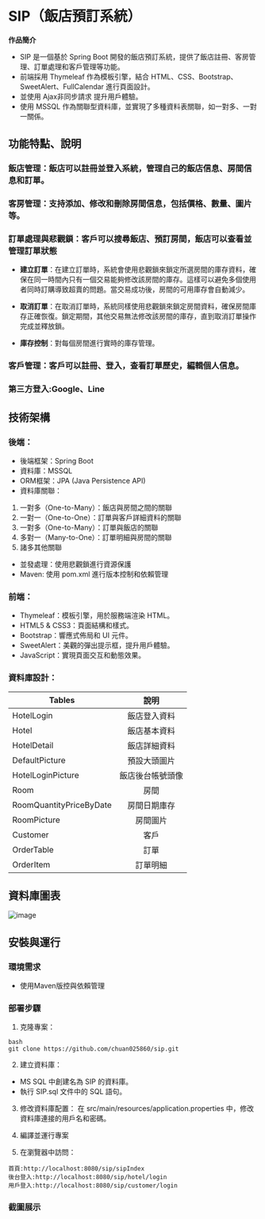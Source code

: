 # SIP（飯店預訂系統）

**作品簡介**

* SIP 是一個基於 Spring Boot 開發的飯店預訂系統，提供了飯店註冊、客房管理、訂單處理和客戶管理等功能。
* 前端採用 Thymeleaf 作為模板引擎，結合 HTML、CSS、Bootstrap、SweetAlert、FullCalendar 進行頁面設計。
* 並使用 Ajax非同步請求 提升用戶體驗。
* 使用 MSSQL 作為關聯型資料庫，並實現了多種資料表關聯，如一對多、一對一關係。

## 功能特點、說明
### 飯店管理：飯店可以註冊並登入系統，管理自己的飯店信息、房間信息和訂單。
### 客房管理：支持添加、修改和刪除房間信息，包括價格、數量、圖片等。
### 訂單處理與悲觀鎖：客戶可以搜尋飯店、預訂房間，飯店可以查看並管理訂單狀態
* **建立訂單**：在建立訂單時，系統會使用悲觀鎖來鎖定所選房間的庫存資料，確保在同一時間內只有一個交易能夠修改該房間的庫存。這樣可以避免多個使用者同時訂購導致超賣的問題。當交易成功後，房間的可用庫存會自動減少。

* **取消訂單**：在取消訂單時，系統同樣使用悲觀鎖來鎖定房間資料，確保房間庫存正確恢復。鎖定期間，其他交易無法修改該房間的庫存，直到取消訂單操作完成並釋放鎖。

* **庫存控制**：對每個房間進行實時的庫存管理。

### 客戶管理：客戶可以註冊、登入，查看訂單歷史，編輯個人信息。
### 第三方登入:Google、Line
## 技術架構
### 後端：
* 後端框架：Spring Boot
* 資料庫：MSSQL
* ORM框架：JPA (Java Persistence API)
* 資料庫關聯：
1. 一對多（One-to-Many）：飯店與房間之間的關聯
2. 一對一（One-to-One）：訂單與客戶詳細資料的關聯
3. 一對多（One-to-Many）：訂單與飯店的關聯
4. 多對一（Many-to-One）：訂單明細與房間的關聯
5. 諸多其他關聯
* 並發處理：使用悲觀鎖進行資源保護
* Maven: 使用 pom.xml 進行版本控制和依賴管理
  

### 前端：
* Thymeleaf：模板引擎，用於服務端渲染 HTML。
* HTML5 & CSS3：頁面結構和樣式。
* Bootstrap：響應式佈局和 UI 元件。
* SweetAlert：美觀的彈出提示框，提升用戶體驗。
* JavaScript：實現頁面交互和動態效果。

### 資料庫設計：
| Tables  | 說明 |
| ------------- |:-------------:|
| HotelLogin      | 飯店登入資料    |
| Hotel       | 飯店基本資料  |
| HotelDetail     | 飯店詳細資料|
| DefaultPicture      | 預設大頭圖片|
| HotelLoginPicture      | 飯店後台帳號頭像|
| Room     | 房間     |
| RoomQuantityPriceByDate      | 房間日期庫存     |
| RoomPicture      | 房間圖片     |
| Customer      | 客戶     |
| OrderTable      | 訂單    |
| OrderItem      | 訂單明細     |
## 資料庫圖表
![image](https://github.com/user-attachments/assets/29ad0936-bdec-467c-ae7d-6bb86ed0c97a)

## 安裝與運行
### 環境需求
* 使用Maven版控與依賴管理
### 部署步驟
1. 克隆專案：
```
bash
git clone https://github.com/chuan025860/sip.git
```
2. 建立資料庫：
* MS SQL 中創建名為 SIP 的資料庫。
* 執行 SIP.sql 文件中的 SQL 語句。

3. 修改資料庫配置：
在 src/main/resources/application.properties 中，修改資料庫連接的用戶名和密碼。

4. 編譯並運行專案

5. 在瀏覽器中訪問：
```
首頁:http://localhost:8080/sip/sipIndex
後台登入:http://localhost:8080/sip/hotel/login
用戶登入:http://localhost:8080/sip/customer/login
```
### 截圖展示


